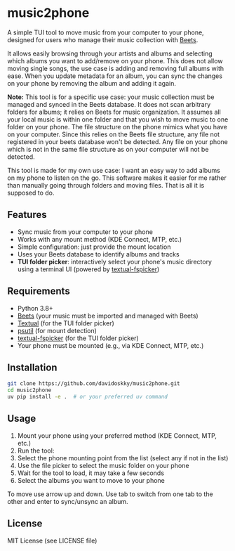 # music2phone

A simple TUI tool to move music from your computer to your phone, designed for users who manage their music collection with [Beets](https://beets.io/).

It allows easily browsing through your artists and albums and selecting which albums you want to add/remove on your phone.
This does not allow moving single songs, the use case is adding and removing full albums with ease.
When you update metadata for an album, you can sync the changes on your phone by removing the album and adding it again.

**Note:** This tool is for a specific use case: your music collection must be managed and synced in the Beets database. It does not scan arbitrary folders for albums; it relies on Beets for music organization.
It assumes all your local music is within one folder and that you wish to move music to one folder on your phone. The file structure on the phone mimics what you have on your computer.
Since this relies on the Beets file structure, any file not registered in your beets database won't be detected. Any file on your phone which is not in the same file structure as on your computer will not be detected.

This tool is made for my own use case: I want an easy way to add albums on my phone to listen on the go. This software makes it easier for me rather than manually going through folders and moving files. That is all it is supposed to do.

## Features

- Sync music from your computer to your phone
- Works with any mount method (KDE Connect, MTP, etc.)
- Simple configuration: just provide the mount location
- Uses your Beets database to identify albums and tracks
- **TUI folder picker**: interactively select your phone's music directory using a terminal UI (powered by [textual-fspicker](https://github.com/davep/textual-fspicker))

## Requirements

- Python 3.8+
- [Beets](https://beets.io/) (your music must be imported and managed with Beets)
- [Textual](https://textual.textualize.io/) (for the TUI folder picker)
- [psutil](https://pypi.org/project/psutil/) (for mount detection)
- [textual-fspicker](https://github.com/davep/textual-fspicker) (for the TUI folder picker)
- Your phone must be mounted (e.g., via KDE Connect, MTP, etc.)

## Installation

```bash
git clone https://github.com/davidoskky/music2phone.git
cd music2phone
uv pip install -e .  # or your preferred uv command
```

## Usage

1. Mount your phone using your preferred method (KDE Connect, MTP, etc.)
2. Run the tool:
3. Select the phone mounting point from the list (select any if not in the list)
4. Use the file picker to select the music folder on your phone
5. Wait for the tool to load, it may take a few seconds
6. Select the albums you want to move to your phone

To move use arrow up and down. Use tab to switch from one tab to the other and enter to sync/unsync an album.

## License

MIT License (see LICENSE file)
